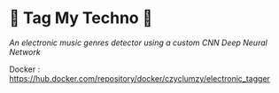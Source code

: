 # 🎵 Tag My Techno 🎵
*An electronic music genres detector using a custom CNN Deep Neural Network*


Docker : https://hub.docker.com/repository/docker/czyclumzy/electronic_tagger
